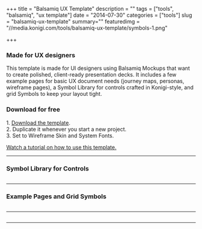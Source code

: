 +++
title = "Balsamiq UX Template"
description = ""
tags = ["tools", "balsamiq", "ux template"]
date = "2014-07-30"
categories = ["tools"]
slug = "balsamiq-ux-template"
summary=""
featuredimg = "//media.konigi.com/tools/balsamiq-ux-template/symbols-1.png"

+++


<article class="entry tools">
  <div class="row">
<div class="col-xs-12 col-sm-6">
<h3>Made for UX designers</h3>
<p>This template is made for UI designers using Balsamiq Mockups that want to create polished, client-ready presentation decks. It includes a few example pages for basic UX document needs (journey maps, personas, wireframe pages), a Symbol Library for controls crafted in Konigi-style, and grid Symbols to keep your layout tight.</p>
</div>
<div class="col-xs-12 col-sm-6">
<h3>Download for free</h3>
<p>1. <a href="https://mockupstogo.mybalsamiq.com/projects/template-ux.zip">Download the template</a>.<br />
2. Duplicate it whenever you start a new project.<br />
3. Set to Wireframe Skin and System Fonts.</p>
<p><a href="http://support.balsamiq.com/customer/portal/articles/1640428#ux" target="blank">Watch a tutorial on how to use this template.</a></p>
</div>
</div>

<hr>

<h3 class="mb1-5">Symbol Library for Controls</h3>

<div class="thumbs gallery"><!-- thumbs -->

<div class="row">
<div class="col-xs-6">
<a href="//media.konigi.com/tools/balsamiq-ux-template/symbols-1.png" class="group" rel="group"><img class="img-responsive" src="//media.konigi.com/tools/balsamiq-ux-template/symbols-1.png" alt="" /></a>
</div>
<div class="col-xs-6">
<a href="//media.konigi.com/tools/balsamiq-ux-template/symbols-2.png" class="group" rel="group"><img class="img-responsive" src="//media.konigi.com/tools/balsamiq-ux-template/symbols-2.png" alt="" /></a>
</div>
</div>

</div>

<hr>

<h3 class="mb1-5">Example Pages and Grid Symbols</h3>

<div class="thumbs gallery"><!-- thumbs -->

<div class="row">
<div class="col-xs-4">
<a href="//media.konigi.com/tools/balsamiq-ux-template/title-page.png" class="group" rel="group"><img class="img-responsive" src="//media.konigi.com/tools/balsamiq-ux-template/title-page.png" alt="" /></a>
</div>
<div class="col-xs-4">
<a href="//media.konigi.com/tools/balsamiq-ux-template/persona-overview.png" class="group" rel="group"><img class="img-responsive" src="//media.konigi.com/tools/balsamiq-ux-template/persona-overview.png" alt="" /></a>
</div>
<div class="col-xs-4">
<a href="//media.konigi.com/tools/balsamiq-ux-template/persona-detail.png" class="group" rel="group"><img class="img-responsive" src="//media.konigi.com/tools/balsamiq-ux-template/persona-detail.png" alt="" /></a>
</div>
</div>

<hr>


<div class="row">
<div class="col-xs-4">
<a href="//media.konigi.com/tools/balsamiq-ux-template/journey-map.png" class="group" rel="group"><img class="img-responsive" src="//media.konigi.com/tools/balsamiq-ux-template/journey-map.png" alt="" /></a>
</div>
<div class="col-xs-4">
<a href="//media.konigi.com/tools/balsamiq-ux-template/site-map.png" class="group" rel="group"><img class="img-responsive" src="//media.konigi.com/tools/balsamiq-ux-template/site-map.png" alt="" /></a>
</div>
<div class="col-xs-4">
<a href="//media.konigi.com/tools/balsamiq-ux-template/storyboard.png" class="group" rel="group"><img class="img-responsive" src="//media.konigi.com/tools/balsamiq-ux-template/storyboard.png" alt="" /></a>
</div>
</div>

<hr>

<div class="row">
<div class="col-xs-4">
<a href="//media.konigi.com/tools/balsamiq-ux-template/wireframe-phone.png" class="group" rel="group"><img class="img-responsive" src="//media.konigi.com/tools/balsamiq-ux-template/wireframe-phone.png" alt="" /></a>
</div>
<div class="col-xs-4">
<a href="//media.konigi.com/tools/balsamiq-ux-template/wireframe-tablet.png" class="group" rel="group"><img class="img-responsive" src="//media.konigi.com/tools/balsamiq-ux-template/wireframe-tablet.png" alt="" /></a>
</div>
<div class="col-xs-4">
<a href="//media.konigi.com/tools/balsamiq-ux-template/wireframe-desktop.png" class="group" rel="group"><img class="img-responsive" src="//media.konigi.com/tools/balsamiq-ux-template/wireframe-desktop.png" alt="" /></a>
</div>
</div>

</div><!-- /thumbs --></article><!-- /.entry-container  -->
